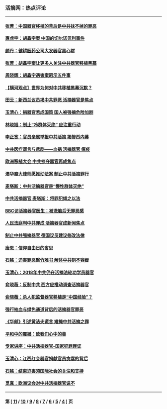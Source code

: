 ### 活摘网：热点评论
---
#### [张菁：中国器官移植的背后是中共抹不掉的罪恶](../../pages/nf5879/n13974977.md?09080430) 
#### [惠虎宇：胡鑫宇案 中国的切尔诺贝利事件](../../pages/nf5879/n13942916.md?09080430) 
#### [颜丹：健耕医药公司大发器官黑心财](../../pages/nf5879/n13940134.md?09080430) 
#### [张菁：胡鑫宇案让更多人关注中共器官移植黑幕](../../pages/nf5879/n13929073.md?09080430) 
#### [周晓辉：胡鑫宇遇害案昭示五件事](../../pages/nf5879/n13921870.md?09080430) 
#### [【横河观点】世界为何对中共移植黑幕沉默？](../../pages/nf5879/n13244249.md?09080430) 
#### [田云：新西兰议员揭中共罪恶 活摘器官是焦点](../../pages/nf5879/n13070629.md?09080430) 
#### [玉清心：捐器官若成国策 国人被强摘危险加剧](../../pages/nf5879/n12802713.md?09080430) 
#### [林晓旭：制止“冷群体灭绝” 应注重行动](../../pages/nf5879/n12779736.md?09080430) 
#### [李正宽：官员亲属举报中共活摘 揭惨烈内幕](../../pages/nf5879/n12684490.md?09080430) 
#### [中共医疗谎言与悲剧——血祸 活摘器官 瘟疫](../../pages/nf5879/n12372103.md?09080430) 
#### [欧洲移植大会 中共掠夺器官再成焦点](../../pages/nf5879/n11538883.md?09080430) 
#### [澳华裔大律师愿推动法案 制止中共活摘罪行](../../pages/nf5879/n11377039.md?09080430) 
#### [麦塔斯：中共活摘器官是“慢性群体灭绝”](../../pages/nf5879/n11350529.md?09080430) 
#### [中共活摘器官 麦塔斯：将罪犯绳之以法](../../pages/nf5879/n11347973.md?09080430) 
#### [BBC访活摘器官医生：被洗脑后无罪恶感](../../pages/nf5879/n11335935.md?09080430) 
#### [人民法庭判中共罪成 活摘器官成新闻焦点](../../pages/nf5879/n11331578.md?09080430) 
#### [制止中共强摘器官 德国议员建议修改法律](../../pages/nf5879/n11249451.md?09080430) 
#### [唐恩：信仰自由日的省思](../../pages/nf5879/n11003525.md?09080430) 
#### [石铭：迫害罪恶罄竹难书  解体中共刻不容缓](../../pages/nf5879/n10942855.md?09080430) 
#### [玉清心：2018年中共仍在活摘法轮功学员器官](../../pages/nf5879/n10914646.md?09080430) 
#### [俞晓薇：反制中共 西方应推动调查活摘器官](../../pages/nf5879/n10794671.md?09080430) 
#### [俞晓薇：杀人犯监督器官移植是“中国经验”？](../../pages/nf5879/n10466427.md?09080430) 
#### [强行抽血与绿色通道背后的活摘器官罪恶](../../pages/nf5879/n10004708.md?09080430) 
#### [《华邮》引述黄洁夫谎言 难掩中共活摘之罪](../../pages/nf5879/n9642309.md?09080430) 
#### [平和中的震撼：致我们心中的善](../../pages/nf5879/n9021123.md?09080430) 
#### [专家讲座：中共活摘器官-国家犯罪罪证](../../pages/nf5879/n8828153.md?09080430) 
#### [玉清心：江西红会器官捐献官员贪腐的背后](../../pages/nf5879/n8522122.md?09080430) 
#### [石铭：结束迫害须国际社会的关注和支持](../../pages/nf5879/n8443497.md?09080430) 
#### [觅真：欧洲议会对中共活摘器官说不](../../pages/nf5879/n8337486.md?09080430) 

---
#### 第 [ [11](./11.md?09080430) / [10](./10.md?09080430) / [9](./9.md?09080430) / [8](./8.md?09080430) / [7](./7.md?09080430) / [6](./6.md?09080430) / [5](./5.md?09080430) / [4](./4.md?09080430) ] 页
